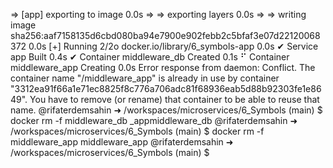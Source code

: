  => [app] exporting to image                                                            0.0s
 => => exporting layers                                                                 0.0s
 => => writing image sha256:aaf7158135d6cbd080ba94e7900e902febb2c5bfaf3e07d22120068372  0.0s
[+] Running 2/2o docker.io/library/6_symbols-app                                        0.0s
 ✔ Service app               Built                                                      0.4s 
 ✔ Container middleware_db   Created                                                    0.1s 
 ⠋ Container middleware_app  Creating                                                   0.0s 
Error response from daemon: Conflict. The container name "/middleware_app" is already in use by container "3312ea91f66a1e71ec8825f8c776a706adc81f68936eab5d88b92303fe1e8649". You have to remove (or rename) that container to be able to reuse that name.
@rifaterdemsahin ➜ /workspaces/microservices/6_Symbols (main) $ docker rm -f middleware_db
_appmiddleware_db
@rifaterdemsahin ➜ /workspaces/microservices/6_Symbols (main) $ docker rm -f middleware_app
middleware_app
@rifaterdemsahin ➜ /workspaces/microservices/6_Symbols (main) $ 